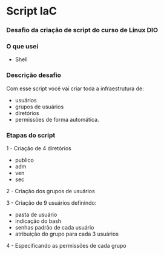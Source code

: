 # Script IaC

### Desafio da criação de script do curso de Linux DIO

### O que usei 
- Shell


### Descrição desafio

Com esse script você vai criar toda a infraestrutura de:
- usuários
- grupos de usuários
- diretórios
- permissões de forma automática. 

### Etapas do script

1 - Criação de 4 diretórios 
- publico
- adm 
- ven
- sec

2 - Criação dos grupos de usuários 

3 - Criação de 9 usuários definindo: 
- pasta de usuário
- indicação do bash
- senhas padrão de cada usuário 
- atribuição do grupo para cada 3 usuários 

4 - Especificando as permissões de cada grupo 

